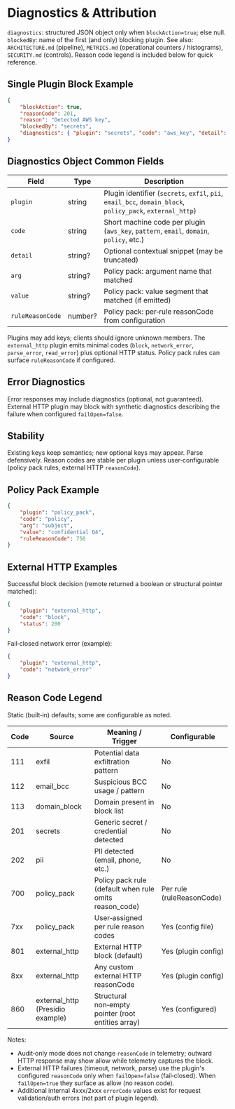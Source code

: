 # Diagnostics & Attribution

`diagnostics`: structured JSON object only when `blockAction=true`; else null. `blockedBy`: name of the first (and only) blocking plugin. See also: `ARCHITECTURE.md` (pipeline), `METRICS.md` (operational counters / histograms), `SECURITY.md` (controls). Reason code legend is included below for quick reference.

## Single Plugin Block Example
```json
{
	"blockAction": true,
	"reasonCode": 201,
	"reason": "Detected AWS key",
	"blockedBy": "secrets",
	"diagnostics": { "plugin": "secrets", "code": "aws_key", "detail": "AKIA...redacted" }
}
```

## Diagnostics Object Common Fields
| Field | Type | Description |
|-------|------|-------------|
| `plugin` | string | Plugin identifier (`secrets`, `exfil`, `pii`, `email_bcc`, `domain_block`, `policy_pack`, `external_http`) |
| `code` | string | Short machine code per plugin (`aws_key`, `pattern`, `email`, `domain`, `policy`, etc.) |
| `detail` | string? | Optional contextual snippet (may be truncated) |
| `arg` | string? | Policy pack: argument name that matched |
| `value` | string? | Policy pack: value segment that matched (if emitted) |
| `ruleReasonCode` | number? | Policy pack: per‑rule reasonCode from configuration |

Plugins may add keys; clients should ignore unknown members. The `external_http` plugin emits minimal codes (`block`, `network_error`, `parse_error`, `read_error`) plus optional HTTP status. Policy pack rules can surface `ruleReasonCode` if configured.

## Error Diagnostics
Error responses may include diagnostics (optional, not guaranteed). External HTTP plugin may block with synthetic diagnostics describing the failure when configured `failOpen=false`.

## Stability
Existing keys keep semantics; new optional keys may appear. Parse defensively. Reason codes are stable per plugin unless user‑configurable (policy pack rules, external HTTP `reasonCode`).

## Policy Pack Example
```json
{
	"plugin": "policy_pack",
	"code": "policy",
	"arg": "subject",
	"value": "confidential Q4",
	"ruleReasonCode": 750
}
```

## External HTTP Examples

Successful block decision (remote returned a boolean or structural pointer matched):
```json
{
	"plugin": "external_http",
	"code": "block",
	"status": 200
}
```

Fail‑closed network error (example):
```json
{
	"plugin": "external_http",
	"code": "network_error"
}
```

## Reason Code Legend

Static (built‑in) defaults; some are configurable as noted.

| Code | Source | Meaning / Trigger | Configurable |
|------|--------|-------------------|--------------|
| 111 | exfil | Potential data exfiltration pattern | No |
| 112 | email_bcc | Suspicious BCC usage / pattern | No |
| 113 | domain_block | Domain present in block list | No |
| 201 | secrets | Generic secret / credential detected | No |
| 202 | pii | PII detected (email, phone, etc.) | No |
| 700 | policy_pack | Policy pack rule (default when rule omits reason_code) | Per rule (ruleReasonCode) |
| 7xx | policy_pack | User‑assigned per rule reason codes | Yes (config file) |
| 801 | external_http | External HTTP block (default) | Yes (plugin config) |
| 8xx | external_http | Any custom external HTTP reasonCode | Yes (plugin config) |
| 860 | external_http (Presidio example) | Structural non‑empty pointer (root entities array) | Yes (configured) |

Notes:
* Audit‑only mode does not change `reasonCode` in telemetry; outward HTTP response may show allow while telemetry captures the block.
* External HTTP failures (timeout, network, parse) use the plugin's configured `reasonCode` only when `failOpen=false` (fail‑closed). When `failOpen=true` they surface as allow (no reason code).
* Additional internal 4xxx/2xxx `errorCode` values exist for request validation/auth errors (not part of plugin legend).

